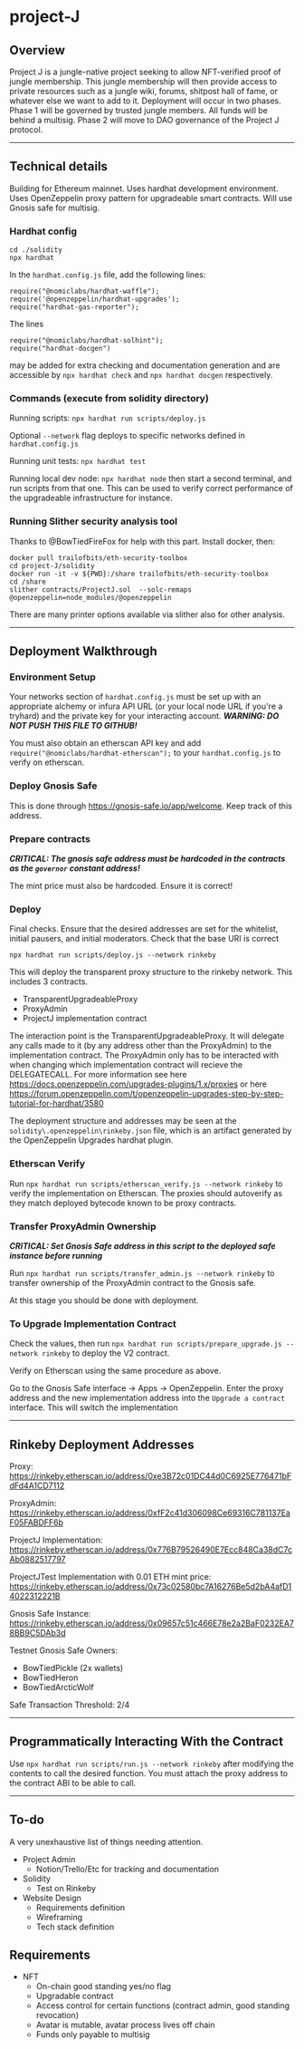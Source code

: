 # project-J


## Overview
Project J is a jungle-native project seeking to allow NFT-verified proof of jungle membership. This jungle membership will then provide access to private resources such as a jungle wiki, forums, shitpost hall of fame, or whatever else we want to add to it. Deployment will occur in two phases. Phase 1 will be governed by trusted jungle members. All funds will be behind a multisig. Phase 2 will move to DAO governance of the Project J protocol.

---

## Technical details
Building for Ethereum mainnet. Uses hardhat development environment. Uses OpenZeppelin proxy pattern for upgradeable smart contracts. Will use Gnosis safe for multisig.

### Hardhat config
```
cd ./solidity
npx hardhat
```

In the `hardhat.config.js` file, add the following lines:
```
require("@nomiclabs/hardhat-waffle");
require('@openzeppelin/hardhat-upgrades');
require("hardhat-gas-reporter");
```

The lines
```
require("@nomiclabs/hardhat-solhint");
require("hardhat-docgen")
```
may be added for extra checking and documentation generation and are accessible by `npx hardhat check` and `npx hardhat docgen` respectively.

### Commands (execute from solidity directory)
Running scripts:
`npx hardhat run scripts/deploy.js`

Optional `--network` flag deploys to specific networks defined in `hardhat.config.js`

Running unit tests:
`npx hardhat test`

Running local dev node:
`npx hardhat node` then start a second terminal, and run scripts from that one. This can be used to verify correct performance of the upgradeable infrastructure for instance.

### Running Slither security analysis tool
Thanks to @BowTiedFireFox for help with this part. Install docker, then:
```
docker pull trailofbits/eth-security-toolbox
cd project-J/solidity
docker run -it -v ${PWD}:/share trailofbits/eth-security-toolbox
cd /share
slither contracts/ProjectJ.sol  --solc-remaps @openzeppelin=node_modules/@openzeppelin
```

There are many printer options available via slither also for other analysis.

---

## Deployment Walkthrough

### Environment Setup

Your networks section of `hardhat.config.js` must be set up with an appropriate alchemy or infura API URL (or your local node URL if you're a tryhard) and the private key for your interacting account. ***WARNING: DO NOT PUSH THIS FILE TO GITHUB!***

You must also obtain an etherscan API key and add `require("@nomiclabs/hardhat-etherscan");` to your `hardhat.config.js` to verify on etherscan.

### Deploy Gnosis Safe

This is done through https://gnosis-safe.io/app/welcome. Keep track of this address.

### Prepare contracts

***CRITICAL: The gnosis safe address must be hardcoded in the contracts as the `governor` constant address!***

The mint price must also be hardcoded. Ensure it is correct!
### Deploy

Final checks. Ensure that the desired addresses are set for the whitelist, initial pausers, and initial moderators. Check that the base URI is correct

`npx hardhat run scripts/deploy.js --network rinkeby`

This will deploy the transparent proxy structure to the rinkeby network. This includes 3 contracts.

* TransparentUpgradeableProxy
* ProxyAdmin
* ProjectJ implementation contract

The interaction point is the TransparentUpgradeableProxy. It will delegate any calls made to it (by any address other than the ProxyAdmin) to the implementation contract. The ProxyAdmin only has to be interacted with when changing which implementation contract will recieve the DELEGATECALL. For more information see here https://docs.openzeppelin.com/upgrades-plugins/1.x/proxies or here https://forum.openzeppelin.com/t/openzeppelin-upgrades-step-by-step-tutorial-for-hardhat/3580

The deployment structure and addresses may be seen at the `solidity\.openzeppelin\rinkeby.json` file, which is an artifact generated by the OpenZeppelin Upgrades hardhat plugin.

### Etherscan Verify

Run `npx hardhat run scripts/etherscan_verify.js --network rinkeby` to verify the implementation on Etherscan. The proxies should autoverify as they match deployed bytecode known to be proxy contracts.

### Transfer ProxyAdmin Ownership

***CRITICAL: Set Gnosis Safe address in this script to the deployed safe instance before running***

Run `npx hardhat run scripts/transfer_admin.js --network rinkeby` to transfer ownership of the ProxyAdmin contract to the Gnosis safe.

At this stage you should be done with deployment.

### To Upgrade Implementation Contract

Check the values, then run `npx hardhat run scripts/prepare_upgrade.js --network rinkeby` to deploy the V2 contract.

Verify on Etherscan using the same procedure as above.

Go to the Gnosis Safe interface -> Apps -> OpenZeppelin. Enter the proxy address and the new implementation address into the `Upgrade a contract` interface. This will switch the implementation

---

## Rinkeby Deployment Addresses

Proxy: https://rinkeby.etherscan.io/address/0xe3B72c01DC44d0C6925E776471bFdFd4A1CD7112

ProxyAdmin: https://rinkeby.etherscan.io/address/0xfF2c41d306098Ce69316C781137EaF05FABDFF6b

ProjectJ Implementation: https://rinkeby.etherscan.io/address/0x776B79526490E7Ecc848Ca38dC7cAb0882517797

ProjectJTest Implementation with 0.01 ETH mint price: https://rinkeby.etherscan.io/address/0x73c02580bc7A16276Be5d2bA4afD14022312221B

Gnosis Safe Instance:
https://rinkeby.etherscan.io/address/0x09657c51c466E78e2a2BaF0232EA78BB9C5DAb3d

Testnet Gnosis Safe Owners:

* BowTiedPickle (2x wallets)
* BowTiedHeron
* BowTiedArcticWolf

Safe Transaction Threshold: 2/4

---

## Programmatically Interacting With the Contract

Use `npx hardhat run scripts/run.js --network rinkeby` after modifying the contents to call the desired function. You must attach the proxy address to the contract ABI to be able to call.

---

## To-do
A very unexhaustive list of things needing attention.

* Project Admin
    * Notion/Trello/Etc for tracking and documentation
* Solidity
    * Test on Rinkeby
* Website Design
    * Requirements definition
    * Wireframing
    * Tech stack definition

## Requirements

* NFT
    * On-chain good standing yes/no flag
    * Upgradable contract
    * Access control for certain functions (contract admin, good standing revocation)
    * Avatar is mutable, avatar process lives off chain
    * Funds only payable to multisig
